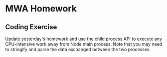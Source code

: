 # MWA Homework
## Coding Exercise
Update yesterday's homework and use the child process API to execute any CPU-intensive work away from Node main process. Note that you may need to stringify and parse the data exchanged between the two processes.
